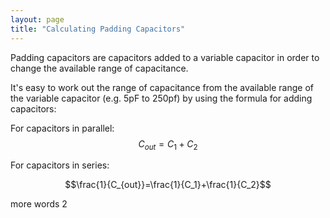 ```yaml
---
layout: page
title: "Calculating Padding Capacitors"
---
```

Padding capacitors are capacitors added to a variable capacitor in order to change the available range of capacitance.

It's easy to work out the range of capacitance from the available range of the variable capacitor (e.g. 5pF to 250pf) by using the formula for adding capacitors:

For capacitors in parallel:
$$C_{out}=C_1+C_2$$

For capacitors in series:

$$\frac{1}{C_{out}}=\frac{1}{C_1}+\frac{1}{C_2}$$

more words 2
